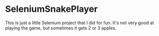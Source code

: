 # SeleniumSnakePlayer
This is just a little Selenium project that I did for fun. It's not very good at playing the game, but sometimes it gets 2 or 3 apples. 
